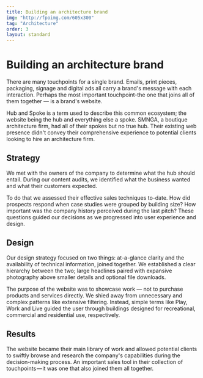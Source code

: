 ```yaml
---
title: Building an architecture brand
img: "http://fpoimg.com/605x300"
tag: "Architecture"
order: 3
layout: standard
---
```


<div class="page">
  <div class="type-column">

  <h1>Building an architecture brand</h1>

  <p>There are many touchpoints for a single brand. Emails, print pieces, packaging, signage and digital ads all carry a brand's message with each interaction. Perhaps the most important touchpoint-the one that joins all of them together &#8212; is a brand's website.</p>

  <p>Hub and Spoke is a term used to describe this common ecosystem; the website being the hub and everything else a spoke. SMNGA, a boutique architecture firm, had all of their spokes but no true hub. Their existing web presence didn't convey their comprehensive experience to potential clients looking to hire an architecture firm.</p>

  <h2>Strategy</h2>
  <p>We met with the owners of the company to determine what the hub should entail. During our content audits, we identified what the business wanted and what their customers expected.</p>

  <p>To do that we assessed their effective sales techniques to-date. How did prospects respond when case studies were grouped by building size? How important was the company history perceived during the last pitch? These questions guided our decisions as we progressed into user experience and design.</p>

  <h2>Design</h2>
  <p>Our design strategy focused on two things: at-a-glance clarity and the availability of technical information, joined together. We established a clear hierarchy between the two; large headlines paired with expansive photography above smaller details and optional file downloads.</p>

  <p>The purpose of the website was to showcase work &#8212; not to purchase products and services directly. We shied away from unnecessary and complex patterns like extensive filtering. Instead, simple terms like Play, Work and Live guided the user through buildings designed for recreational, commercial and residential use, respectively.</p>

  <h2>Results</h2>
  <p>The website became their main library of work and allowed potential clients to swiftly browse and research the company's capabilities during the decision-making process. An important sales tool in their collection of touchpoints &#8212; it was one that also joined them all together.</p>

  </div>


</div>
